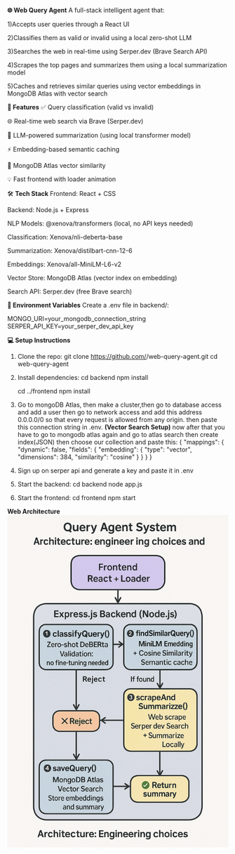 **🌐 Web Query Agent**
A full-stack intelligent agent that:

1)Accepts user queries through a React UI

2)Classifies them as valid or invalid using a local zero-shot LLM

3)Searches the web in real-time using Serper.dev (Brave Search API)

4)Scrapes the top pages and summarizes them using a local summarization model

5)Caches and retrieves similar queries using vector embeddings in MongoDB Atlas with vector search


**🚀 Features**
✅ Query classification (valid vs invalid)

🌐 Real-time web search via Brave (Serper.dev)

🧠 LLM-powered summarization (using local transformer model)

⚡ Embedding-based semantic caching

💾 MongoDB Atlas vector similarity

💡 Fast frontend with loader animation


🛠️ **Tech Stack**
Frontend: React + CSS

Backend: Node.js + Express

NLP Models: @xenova/transformers (local, no API keys needed)

Classification: Xenova/nli-deberta-base

Summarization: Xenova/distilbart-cnn-12-6

Embeddings: Xenova/all-MiniLM-L6-v2

Vector Store: MongoDB Atlas (vector index on embedding)

Search API: Serper.dev (free Brave search)



**🔐 Environment Variables**
Create a .env file in backend/:

MONGO_URI=your_mongodb_connection_string
SERPER_API_KEY=your_serper_dev_api_key

**💻 Setup Instructions**
1. Clone the repo:
   git clone https://github.com/<your-username>/web-query-agent.git
   cd web-query-agent

2. Install dependencies:
    cd backend
    npm install
    
    cd ../frontend
    npm install
  
3. Go to mongoDB Atlas, then make a cluster,then go to database access and add a user then go to network access and add this address 0.0.0.0/0 so that every request is allowed from any origin. then paste this connection string in .env.
   **(Vector Search Setup)**
   now after that you have to go to mongodb atlas again and go to atlas search then create index(JSON) then choose our collection and paste this:
    {
      "mappings": {
        "dynamic": false,
        "fields": {
          "embedding": {
            "type": "vector",
            "dimensions": 384,
            "similarity": "cosine"
          }
        }
      }
   }

4. Sign up on serper api and generate a key and paste it in .env 

5. Start the backend:
   cd backend
   node app.js

6. Start the frontend:
  cd frontend
  npm start

**Web Architecture**
![Query Agent Architecture](./Architecture.png)








